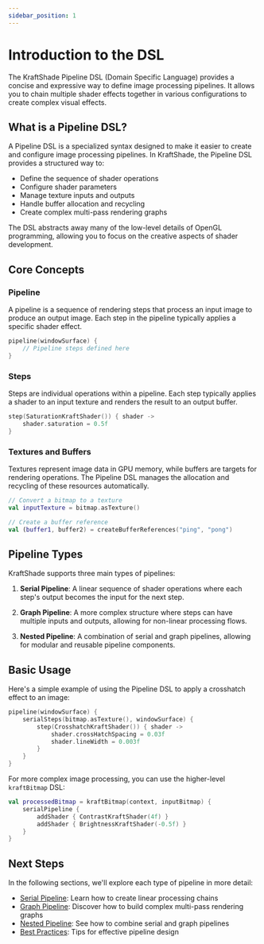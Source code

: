 ```yaml
---
sidebar_position: 1
---
```


# Introduction to the DSL

The KraftShade Pipeline DSL (Domain Specific Language) provides a concise and expressive way to define image processing pipelines. It allows you to chain multiple shader effects together in various configurations to create complex visual effects.

## What is a Pipeline DSL?

A Pipeline DSL is a specialized syntax designed to make it easier to create and configure image processing pipelines. In KraftShade, the Pipeline DSL provides a structured way to:

- Define the sequence of shader operations
- Configure shader parameters
- Manage texture inputs and outputs
- Handle buffer allocation and recycling
- Create complex multi-pass rendering graphs

The DSL abstracts away many of the low-level details of OpenGL programming, allowing you to focus on the creative aspects of shader development.

## Core Concepts

### Pipeline

A pipeline is a sequence of rendering steps that process an input image to produce an output image. Each step in the pipeline typically applies a specific shader effect.

```kotlin
pipeline(windowSurface) {
    // Pipeline steps defined here
}
```

### Steps

Steps are individual operations within a pipeline. Each step typically applies a shader to an input texture and renders the result to an output buffer.

```kotlin
step(SaturationKraftShader()) { shader ->
    shader.saturation = 0.5f
}
```

### Textures and Buffers

Textures represent image data in GPU memory, while buffers are targets for rendering operations. The Pipeline DSL manages the allocation and recycling of these resources automatically.

```kotlin
// Convert a bitmap to a texture
val inputTexture = bitmap.asTexture()

// Create a buffer reference
val (buffer1, buffer2) = createBufferReferences("ping", "pong")
```

## Pipeline Types

KraftShade supports three main types of pipelines:

1. **Serial Pipeline**: A linear sequence of shader operations where each step's output becomes the input for the next step.

2. **Graph Pipeline**: A more complex structure where steps can have multiple inputs and outputs, allowing for non-linear processing flows.

3. **Nested Pipeline**: A combination of serial and graph pipelines, allowing for modular and reusable pipeline components.

## Basic Usage

Here's a simple example of using the Pipeline DSL to apply a crosshatch effect to an image:

```kotlin
pipeline(windowSurface) {
    serialSteps(bitmap.asTexture(), windowSurface) {
        step(CrosshatchKraftShader()) { shader ->
            shader.crossHatchSpacing = 0.03f
            shader.lineWidth = 0.003f
        }
    }
}
```

For more complex image processing, you can use the higher-level `kraftBitmap` DSL:

```kotlin
val processedBitmap = kraftBitmap(context, inputBitmap) {
    serialPipeline {
        addShader { ContrastKraftShader(4f) }
        addShader { BrightnessKraftShader(-0.5f) }
    }
}
```

## Next Steps

In the following sections, we'll explore each type of pipeline in more detail:

- [Serial Pipeline](./serial-pipeline.md): Learn how to create linear processing chains
- [Graph Pipeline](./graph-pipeline.md): Discover how to build complex multi-pass rendering graphs
- [Nested Pipeline](./nested-pipeline.md): See how to combine serial and graph pipelines
- [Best Practices](./best-practices.md): Tips for effective pipeline design
